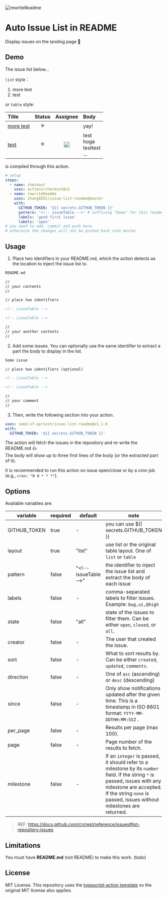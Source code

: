 ![rewriteReadme](https://github.com/seed-of-apricot/issue-list-readme/workflows/rewriteReadme/badge.svg)

# Auto Issue List in README

Display issues on the landing page :eyes:

## Demo

The issue list below...

`list` style：

1. more test
2. test

or `table` style:

<!-- issueTableDemo -->

| Title                                                                                 |         Status          |                                                            Assignee                                                             | Body                                  |
| :------------------------------------------------------------------------------------ | :---------------------: | :-----------------------------------------------------------------------------------------------------------------------------: | :------------------------------------ |
| <a href="https://github.com/seed-of-apricot/issue-list-readme/issues/4">more test</a> | :eight_spoked_asterisk: |                                                                                                                                 | yay!                                  |
| <a href="https://github.com/seed-of-apricot/issue-list-readme/issues/2">test</a>      | :eight_spoked_asterisk: | <a href="https://github.com/seed-of-apricot"><img src="https://avatars1.githubusercontent.com/u/26666870?v=4" width="20" /></a> | test<br />hoge<br />testtest<br />... |

<!-- issueTableDemo -->

is compiled through this action.

```yml
# setup
steps:
  - name: checkout
    uses: actions/checkout@v2
  - name: rewriteReadme
    uses: zhang0ZGC/issue-list-readme@master
    with:
      GITHUB_TOKEN: '${{ secrets.GITHUB_TOKEN }}'
      pattern: '<!-- issueTable -->' # suffixing "Demo" for this readme
      labels: 'good first issue'
      labels: 'open'
# you need to add, commit and push here
# otherwise the changes will not be pushed back into master
```

## Usage

1. Place two identifiers in your README.md, which the action detects as the location to inject the issue list to.

```md
README.md

//
// your contents
//

// place two identifiers

<!-- issueTable -->

<!-- issueTable -->

//
// your another contents
//
```

2. Add some issues. You can optionally use the same identifier to extract a part the body to display in the list.

```md
Some issue

// place two identifiers (optional)

<!-- issueTable -->

<!-- issueTable -->

//
// your comment
//
```

3. Then, write the following section into your action.

```yml
uses: seed-of-apricot/issue-list-readme@v1.1.0
with:
  GITHUB_TOKEN: '${{ secrets.GITHUB_TOKEN }}'
```

The action will fetch the issues in the repository and re-write the README.md :thumbsup:  
The body will show up to three first lines of the body (or the extracted part of it).

It is recommended to run this action on issue open/close or by a cron job (e.g., `cron: "0 0 * * *"`).

## Options

Available variables are:

| variable     | required | default                 | note                                                                               |
| ------------ | -------- | ----------------------- | ---------------------------------------------------------------------------------- |
| GITHUB_TOKEN | true     | -                       | you can use \${{ secrets.GITHUB_TOKEN }}                                           |
| layout       | true     | "list"                  | use list or the original table layout. One of `list` or `table`                           |
| pattern      | false    | "\<!-- issueTable --\>" | the identifier to inject the issue list and <br /> extract the body of each issue  |
| labels       | false    | -                       | comma-separated labels to filter issues.  Example: `bug,ui,@high`                  |
| state        | false    | "all"                   | state of the issues to filter them. Can be either `open`, `closed`, or `all`.      |
| creator      | false    | -                       | The user that created the issue.                                                   |
| sort         | false    | -                       | What to sort results by. Can be either `created`, `updated`, `comments`.           |
| direction    | false    | -                       | One of `asc` (ascending) or `desc` (descending)                                    |
| since        | false    | -                       | Only show notifications updated after the given time. This is a timestamp in ISO 8601 format: `YYYY-MM-DDTHH:MM:SSZ` .        |
| per_page     | false    | -                       | Results per page (max 100).                                                        |
| page         | false    | -                       | Page number of the results to fetch.                                               |
| milestone    | false    | -                       | If an `integer` is passed, it should refer to a milestone by its `number` field. If the string `*` is passed, issues with any milestone are accepted. If the string `none` is passed, issues without milestones are returned. |

> REF: https://docs.github.com/cn/rest/reference/issues#list-repository-issues

## Limitations

You must have **README.md** (not README) to make this work. (todo)

## License

MIT License. This repository uses the [typescript-action template](https://github.com/actions/typescript-action) so the original MIT license also applies.
